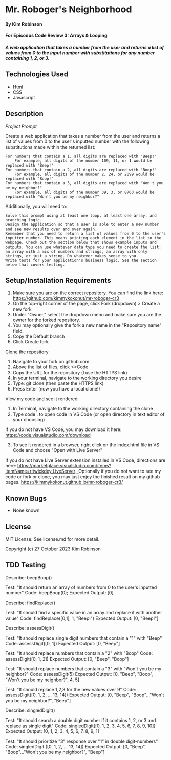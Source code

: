 # Mr. Roboger's Neighborhood

#### By Kim Robinson

#### For Epicodus Code Review 3: Arrays & Looping

##### A web application that takes a number from the user and returns a list of values from 0 to the input number with substitutions for any number containing 1, 2, or 3.

## Technologies Used

* Html
* CSS
* Javascript

## Description

_Project Prompt_

Create a web application that takes a number from the user and returns a list of values from 0 to the user's inputted number with the following substitutions made within the returned list:

    For numbers that contain a 1, all digits are replaced with "Beep!"
        For example, all digits of the number 109, 11, or 1 would be replaced with "Beep!"
    For numbers that contain a 2, all digits are replaced with "Boop!"
        For example, all digits of the number 2, 24, or 2099 would be replaced with "Boop!"
    For numbers that contain a 3, all digits are replaced with "Won't you be my neighbor?"
        For example, all digits of the number 39, 3, or 8763 would be replaced with "Won't you be my neighbor?"

Additionally, you will need to:

    Solve this prompt using at least one loop, at least one array, and branching logic.
    Design the application so that a user is able to enter a new number and see new results over and over again.
    Remember that you need to return a list of values from 0 to the user's inputter number. This means printing each element in the list to the webpage. Check out the section below that shows example inputs and outputs. You can use whatever data type you need to create the list: an array with a mix of numbers and strings, an array with only strings, or just a string. Do whatever makes sense to you.
    Write tests for your application's business logic. See the section below that covers testing.


## Setup/Installation Requirements


1. Make sure you are on the correct repository. You can find the link here: https://github.com/kimmykokonut/mr-roboger-cr3
2. On the top-right corner of the page, click Fork (dropdown) > Create a new fork
3. Under "Owner," select the dropdown menu and make sure you are the owner for the forked repository.
4. You may optionally give the fork a new name in the "Repository name" field.
5. Copy the Default branch
6. Click Create fork

Clone the repository

1. Navigate to your fork on github.com
2. Above the list of files, click <>Code
3. Copy the URL for the repository (I use the HTTPS link)
4. In your terminal, navigate to the working directory you desire
5. Type: git clone (then paste the HTTPS link)
6. Press Enter (now you have a local clone!)

View my code and see it rendered

1. In Terminal, navigate to the working directory containing the clone
2. Type code . to open code in VS Code (or open directory in text editor of your choosing)

If you do not have VS Code, you may download it here: https://code.visualstudio.com/download

3. To see it rendered in a browser, right click on the index.html file in VS Code and choose "Open with Live Server"

If you do not have Live Server extension installed in VS Code, directions are here: https://marketplace.visualstudio.com/items?itemName=ritwickdey.LiveServer
_Optionally if you do not want to see my code or fork or clone, you may just enjoy the finished result on my github pages. https://kimmykokonut.github.io/mr-roboger-cr3/

## Known Bugs

* None known

## License

MIT License. See license.md for more detail.

Copyright (c) 27 October 2023 Kim Robinson


## TDD Testing
Describe: beepBoop()

Test: "It should return an array of numbers from 0 to the user's inputted number"
Code: beepBoop(0);
Expected Output: [0]

Describe: findReplace()

Test: "It should find a specific value in an array and replace it with another value"
Code: findReplace([0,1], 1, "Beep!") 
Expected Output: [0, "Beep!"]

Describe: assessDigit()

Test: "It should replace single digit numbers that contain a "1" with "Beep"
Code: assessDigit([0, 1])
Expected Output: [0, "Beep"]

Test: "It should replace numbers that contain a "2" with "Boop"
Code: assessDigit([0, 1, 2])
Expected Output: [0, "Beep", "Boop"]

Test: "It should replace numbers that contain a "3" with "Won't you be my neighbor?"
Code: assessDigit(5)
Expected Output: [0, "Beep", "Boop", "Won't you be my neighbor?", 4, 5]

Test: "It should replace 1,2,3 for the new values over 9"
Code: assessDigit([0, 1, 2, ... 13, 14])
Expected Output: [0, "Beep", "Boop"..."Won't you be my neighbor?", "Beep"]

Describe: singledDigit()

Test: "It should search a double digit number if it contains 1, 2, or 3 and replace as single digit"
Code: singledDigit([0, 1, 2, 3, 4, 5, 6, 7, 8, 9, 10])
Expected Output: [0, 1, 2, 3, 4, 5, 6, 7, 8, 9, 1]

Test: "It should prioritize "3" response over "1" in double digit-numbers"
Code: singledDigit ([0, 1, 2, ... 13, 14])
Expected Output: [0, "Beep", "Boop"..."Won't you be my neighbor?", "Beep"] 